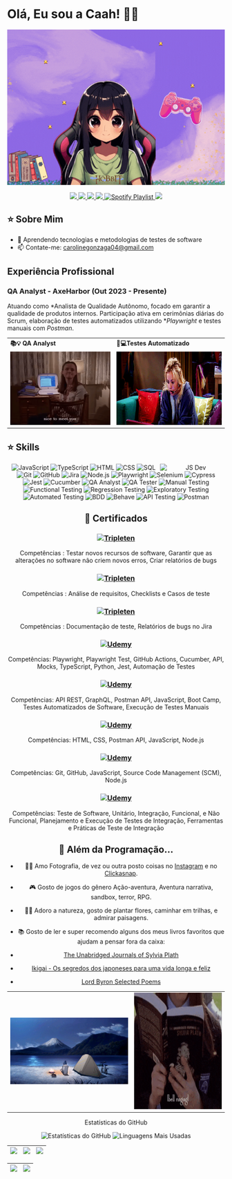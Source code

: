 # Olá, Eu sou a Caah! 👋🌸

<div align="center">
  <a href="https://github.com/CaahG">
    <img align="center" src="/githubcarolimg.gif" width="900">
</a>
</div>
<br>

<div align="center">
  <!-- Work Links -->
  <a href="https://github.com/CaahG" target="_blank">
  <img src="https://img.shields.io/badge/GitHub-100000?style=for-the-badge&logo=github&logoColor=white" target="_blank">
  </a>
  <a href="https://www.linkedin.com/in/caroline-gonzaga-440072304/" target="_blank">
  <img src="https://img.shields.io/badge/-LinkedIn-%230077B5?style=for-the-badge&logo=linkedin&logoColor=white" target="_blank">
  </a>
  <a href="mailto:carolinegonzaga04@gmail.com">
  <img src="https://img.shields.io/badge/Gmail-D14836?style=for-the-badge&logo=gmail&logoColor=white">
  </a>
  
  <!-- Social Links -->
  <a href="https://www.instagram.com/caroll_.gonzaga/" target="_blank">
  <img src="https://img.shields.io/badge/-Instagram-%23E4405F?style=for-the-badge&logo=instagram&logoColor=white" target="_blank">
  </a>
  
  <!-- OTH Links -->
  <a href="https://open.spotify.com/playlist/6hMkYTEw6hpFTowtbBNxmk?si=5b1616a57ad7454c" target="_blank">
  <img src="https://img.shields.io/badge/Spotify-1DB954?style=for-the-badge&logo=spotify&logoColor=white" alt="Spotify Playlist">
  </a>  
  <a href="https://steamcommunity.com/id/chloegonzaga/" target="_blank">
  <img src="https://img.shields.io/badge/Steam-000000?style=for-the-badge&logo=steam&logoColor=white" target="_blank">
  </a>
</div>

## ⭐️ Sobre Mim

- 🌱 Aprendendo tecnologias e metodologias de testes de software
- 📫 Contate-me: [carolinegonzaga04@gmail.com](mailto:carolinegonzaga04@gmail.com)



## Experiência Profissional

### QA Analyst - AxeHarbor (Out 2023 - Presente)
Atuando como *Analista de Qualidade Autônomo, focado em garantir a qualidade de produtos internos. Participação ativa em cerimônias diárias do Scrum, elaboração de testes automatizados utilizando **Playwright* e testes manuais com *Postman*. 

<div align="center">
  <table>
    <tr>
      <td><b>📚💡 QA Analyst</b></td>
       </td>
      <td><b>🧪💻Testes Automatizado</b></td>
    </tr>
    <tr>
      <td><img src="/gilmore.gif" width="300px" height="170px"></td>
      <td><img src="/pennyprincess.gif" width="300px" height="170px"> </td>
    </tr>
  </table>
</div>


## ⭐️ Skills

<!--  <img height="160em" src="https://github-readme-stats.vercel.app/api?username=CaahG&show_icons=true&theme=synthwave&include_all_commits=true&count_private=true"/> -->

<div align="center">

<!-- Imagem dev alinhada à direita -->
<img align="right" src="https://raw.githubusercontent.com/<seu-usuario>/<seu-repo>/main/assets/js-dev.png" alt="JS Dev" width="150">

<!-- Linguagens -->
<img src="https://img.shields.io/badge/-JavaScript-05122A?style=flat&logo=javascript" alt="JavaScript">
<img src="https://img.shields.io/badge/-TypeScript-05122A?style=flat&logo=typescript" alt="TypeScript">
<img src="https://img.shields.io/badge/-HTML-05122A?style=flat&logo=HTML5" alt="HTML">
<img src="https://img.shields.io/badge/-CSS-05122A?style=flat&logo=CSS3&logoColor=1572B6" alt="CSS">
<img src="https://img.shields.io/badge/-SQL-05122A?style=flat&logo=postgresql" alt="SQL">

<!-- Ferramentas e Versionamento -->
<img src="https://img.shields.io/badge/-Git-05122A?style=flat&logo=git" alt="Git">
<img src="https://img.shields.io/badge/-GitHub-05122A?style=flat&logo=github" alt="GitHub">
<img src="https://img.shields.io/badge/-Jira-05122A?style=flat&logo=jira" alt="Jira">

<!-- Frameworks e Bibliotecas -->
<img src="https://img.shields.io/badge/-Node.js-05122A?style=flat&logo=node.js" alt="Node.js">
<img src="https://img.shields.io/badge/-Playwright-05122A?style=flat&logo=playwright" alt="Playwright">
<img src="https://img.shields.io/badge/-Selenium-05122A?style=flat&logo=selenium" alt="Selenium">
<img src="https://img.shields.io/badge/-Cypress-05122A?style=flat&logo=cypress" alt="Cypress">
<img src="https://img.shields.io/badge/-Jest-05122A?style=flat&logo=jest" alt="Jest">
<img src="https://img.shields.io/badge/-Cucumber-05122A?style=flat&logo=cucumber" alt="Cucumber">


<!-- QA Roles -->
<img src="https://img.shields.io/badge/-QA%20Analyst-05122A?style=flat&logo=testinglibrary" alt="QA Analyst">
<img src="https://img.shields.io/badge/-QA%20Tester-05122A?style=flat&logo=testinglibrary" alt="QA Tester">

<!-- QA Practices -->
<img src="https://img.shields.io/badge/-Manual%20Testing-05122A?style=flat&logo=testcafe" alt="Manual Testing">
<img src="https://img.shields.io/badge/-Functional%20Testing-05122A?style=flat&logo=testcafe" alt="Functional Testing">
<img src="https://img.shields.io/badge/-Regression%20Testing-05122A?style=flat&logo=testcafe" alt="Regression Testing">
<img src="https://img.shields.io/badge/-Exploratory%20Testing-05122A?style=flat&logo=testcafe" alt="Exploratory Testing">
<img src="https://img.shields.io/badge/-Automated%20Testing-05122A?style=flat&logo=selenium" alt="Automated Testing">
<img src="https://img.shields.io/badge/-BDD-05122A?style=flat&logo=cucumber" alt="BDD">
<img src="https://img.shields.io/badge/-Behave-05122A?style=flat&logo=cucumber" alt="Behave">

<!-- API Testing -->
<img src="https://img.shields.io/badge/-API%20Testing-05122A?style=flat&logo=postman" alt="API Testing">
<img src="https://img.shields.io/badge/-Postman-05122A?style=flat&logo=postman" alt="Postman">



## 📜 Certificados

<!-- Relatórios de testes -->
### [![Tripleten](https://img.shields.io/badge/Tripleten-Certificado-0A66C2?style=flat&logo=linkedin&logoColor=white)](https://www.linkedin.com/in/caroline-gonzaga-440072304/details/certifications/1730310793974/single-media-viewer/?profileId=ACoAAE2bhvABrJMINauqjJgrfmHSIZhujBuX8j0)
Competências : Testar novos recursos de software, Garantir que as alterações no software não criem novos erros, Criar relatórios de bugs

<!-- Mestre em Documentação de teste -->
### [![Tripleten](https://img.shields.io/badge/Tripleten-Certificado-0A66C2?style=flat&logo=linkedin&logoColor=white)](https://www.linkedin.com/in/caroline-gonzaga-440072304/details/certifications/1730311029483/single-media-viewer/?profileId=ACoAAE2bhvABrJMINauqjJgrfmHSIZhujBuX8j0)
Competências : Análise de requisitos, Checklists e Casos de teste


<!-- Localizador de Bugs -->
### [![Tripleten](https://img.shields.io/badge/Tripleten-Certificado-0A66C2?style=flat&logo=linkedin&logoColor=white)](https://www.linkedin.com/in/caroline-gonzaga-440072304/details/certifications/1730311295892/single-media-viewer/?profileId=ACoAAE2bhvABrJMINauqjJgrfmHSIZhujBuX8j0)
Competências : Documentação de teste, Relatórios de bugs no Jira

### [![Udemy](https://img.shields.io/badge/Udemy-Playwright%20Mastery-02b3e4?style=flat&logo=udemy)](https://www.udemy.com/certificate/UC-3374fb8f-2d7f-4c87-84a4-924555728bea)
Competências: Playwright, Playwright Test, GitHub Actions, Cucumber, API, Mocks, TypeScript, Python, Jest, Automação de Testes

### [![Udemy](https://img.shields.io/badge/Udemy-Dominando%20Postman-02b3e4?style=flat&logo=udemy)](https://www.udemy.com/certificate/UC-2c19cab7-4497-4bdd-9c56-c8187f81ef71)
Competências: API REST, GraphQL, Postman API, JavaScript, Boot Camp, Testes Automatizados de Software, Execução de Testes Manuais

### [![Udemy](https://img.shields.io/badge/Udemy-Desenvolvimento%20Web%20para%20QAs-02b3e4?style=flat&logo=udemy)](https://www.udemy.com/certificate/UC-557bc88c-533b-422f-94d3-cafddfffe84c)
Competências: HTML, CSS, Postman API, JavaScript, Node.js

### [![Udemy](https://img.shields.io/badge/Udemy-Git%20Completo-02b3e4?style=flat&logo=udemy)](https://www.udemy.com/certificate/UC-7d4e53ae-3324-44dd-b8bb-fda67b532de4)
Competências: Git, GitHub, JavaScript, Source Code Management (SCM), Node.js

### [![Udemy](https://img.shields.io/badge/Udemy-Testes_Automáticos_+_Curso_COMPLETO_de_Teste_de_Software-02b3e4?style=flat&logo=udemy)](https://www.udemy.com/certificate/UC-d2d65d22-55c6-44e1-82b8-28f0ebe27838)
Competências: Teste de Software, Unitário, Integração, Funcional, e Não Funcional, Planejamento e Execução de Testes de Integração, Ferramentas e Práticas de Teste de Integração


 ## 🍂 Além da Programação...

- 📸🎥 Amo Fotografia, de vez ou outra posto coisas no [Instagram](https://www.instagram.com/caroll_.gonzaga/) e no [Clickasnap]([https://www.clickasnap.com/profile/CarolyneGM]).

- 🎮 Gosto de jogos do gênero Ação-aventura, Aventura narrativa, sandbox, terror, RPG.

- 🌳🥾 Adoro a natureza, gosto de plantar flores, caminhar em trilhas, e admirar paisagens.

- 📚 Gosto de ler e super recomendo alguns dos meus livros favoritos que ajudam a pensar fora da caixa:
- <a href='https://www.amazon.com.br/Unabridged-Journals-Sylvia-Plath/dp/0385720254?source=ps-sl-shoppingads-lpcontext&ref_=fplfs&psc=1&smid=A1ZZFT5FULY4LN'>The Unabridged Journals of Sylvia Plath</a>

- <a href='https://www.amazon.com.br/Ikigai-Segredos-Japoneses-Longa-Feliz/dp/8551002791'>Ikigai - Os segredos dos japoneses para uma vida longa e feliz</a>

- <a href='https://www.amazon.com.br/Byron-Selected-Poems-George-Gordon/dp/0140424504/'>Lord Byron Selected Poems</a>

<div align="center">
  <table>
    </tr>
     <td><img src="/anime.gif"></td>
      <td><img src="/sylviaplath.gif" width="400px" height="270px"></td>
    </tr>
  </table>
    </div



## Estatísticas do GitHub
![Estatísticas do GitHub](https://github-readme-stats.vercel.app/api?username=caahG&show_icons=true&hide_border=true&theme=dark)
![Linguagens Mais Usadas](https://github-readme-stats.vercel.app/api/top-langs/?username=caahG&layout=compact&theme=dark&hide_border=true)
    
<!-- 
theme=ocean_dark 
tokyonight: 35AFA3 Green | BF91F3 Purple | 1A1B27 Dark 
-->
| ![](http://github-profile-summary-cards.vercel.app/api/cards/stats?username=CarolyneG&theme=tokyonight) | ![](http://github-profile-summary-cards.vercel.app/api/cards/repos-per-language?username=CarolyneG&hide=Html&theme=tokyonight) | ![](http://github-profile-summary-cards.vercel.app/api/cards/most-commit-language?username=CarolyneG&theme=tokyonight) |
| :-: | :-: | :-: |

| ![](http://github-profile-summary-cards.vercel.app/api/cards/profile-details?username=CarolyneG&theme=tokyonight) | ![](https://github-readme-streak-stats.herokuapp.com/?user=CarolyneG&theme=tokyonight&hide_border=true&date_format=M%20j%5B%2C%20Y%5D&background=1A1B27&stroke=35AFA3&ring=BF91F3&fire=BF91F3&currStreakNum=BF91F3&sideNums=BF91F3&currStreakLabel=BF91F3&sideLabels=BF91F3&dates=35AFA3) |
| :-: | :-: |
